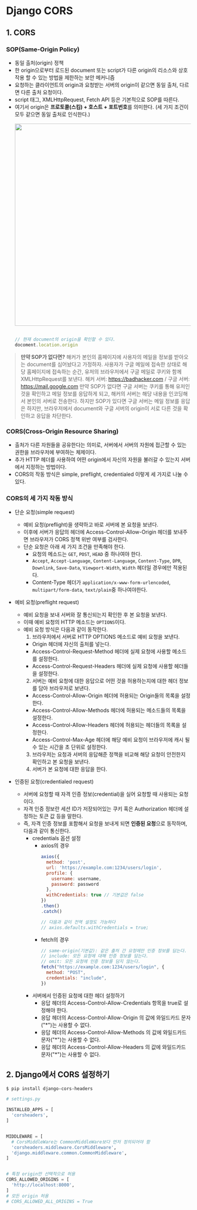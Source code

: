# Django CORS

## 1. CORS

### SOP(Same-Origin Policy)
- 동일 출처(origin) 정책
- 한 origin으로부터 로드된 document 또는 script가 다른 origin의 리소스와 상호작용 할 수 있는 방법을 제한하는 보안 메커니즘
- 요청하는 클라이언트의 origin과 요청받는 서버의 origin이 같으면 동일 출처, 다르면 다른 출처 요청이다.
- script 태그, XMLHttpRequest, Fetch API 등은 기본적으로 SOP를 따른다.
- 여기서 origin은 **프로토콜(스킴) + 호스트 + 포트번호**를 의미한다. (세 가지 조건이 모두 같으면 동일 출처로 인식한다.)
  <img src="https://user-images.githubusercontent.com/109272360/204426265-93133161-87bb-4e2a-b101-4e8c386e6391.png" width="550px" style="margin: 16px 0px;">
  ```js
  // 현재 document의 origin을 확인할 수 있다.
  docoment.location.origin
  ```
> **만약 SOP가 없다면?**
> 해커가 본인의 홈페이지에 사용자의 메일을 정보를 받아오는 document를 심어놨다고 가정하자.
> 사용자가 구글 메일에 접속한 상태로 해당 홈페이지에 접속하는 순간, 유저의 브라우저에서 구글 메일로 쿠키와 함께 XMLHttpRequest를 보낸다.
> 해커 서버: https://badhacker.com / 구글 서버: https://mail.google.com
> 만약 SOP가 없다면 구글 서버는 쿠키를 통해 유저인 것을 확인하고 메일 정보를 응답하게 되고, 해커의 서버는 해당 내용을 인코딩해서 본인의 서버로 전송한다.
> 하지만 SOP가 있다면 구글 서버는 메일 정보를 응답은 하지만, 브라우저에서 document와 구글 서버의 origin이 서로 다른 것을 확인하고 응답을 차단한다.

### CORS(Cross-Origin Resource Sharing)
- 출처가 다른 자원들을 공유한다는 의미로, 서버에서 서버의 자원에 접근할 수 있는 권한을 브라우저에 부여하는 체제이다.
- 추가 HTTP 헤더를 사용하여 어떤 origin에서 자신의 자원을 불러갈 수 있는지 서버에서 지정하는 방법이다.
- CORS의 작동 방식은 simple, preflight, credentialed 이렇게 세 가지로 나눌 수 있다.

### CORS의 세 가지 작동 방식
- 단순 요청(simple request)
  - 예비 요청(preflight)을 생략하고 바로 서버에 본 요청을 보낸다.
  - 이후에 서버가 응답의 헤더에 Access-Control-Allow-Origin 헤더를 보내주면 브라우저가 CORS 정책 위반 여부를 검사한다.
  - 단순 요청은 아래 세 가지 조건을 만족해야 한다.
    - 요청의 메소드는 `GET`, `POST`, `HEAD` 중 하나여야 한다.
    - `Accept`, `Accept-Language`, `Content-Language`, `Content-Type`, `DPR`, `Downlink`, `Save-Data`, `Viewport-Width`, `Width` 헤더일 경우에만 적용된다.
    - Content-Type 헤더가 `application/x-www-form-urlencoded`, `multipart/form-data`, `text/plain`중 하나여야한다.

- 예비 요청(preflight request)
  - 예비 요청을 보내 서버와 잘 통신되는지 확인한 후 본 요청을 보낸다.
  - 이때 예비 요청의 HTTP 메소드는 `OPTIONS`이다.
  - 예비 요청 방식은 다음과 같이 동작한다.
    1. 브라우저에서 서버로 HTTP OPTIONS 메소드로 예비 요청을 보낸다.
      - Origin 헤더에 자신의 출처를 넣는다.
      - Access-Control-Request-Method 헤더에 실제 요청에 사용할 메소드를 설정한다.
      - Access-Control-Request-Headers 헤더에 실제 요청에 사용할 헤더들을 설정한다.
    2. 서버는 예비 요청에 대한 응답으로 어떤 것을 허용하는지에 대한 헤더 정보를 담아 브라우저로 보낸다.
      - Access-Control-Allow-Origin 헤더에 허용되는 Origin들의 목록을 설정한다.
      - Access-Control-Allow-Methods 헤더에 허용되는 메소드들의 목록을 설정한다.
      - Access-Control-Allow-Headers 헤더에 허용되는 헤더들의 목록을 설정한다.
      - Access-Control-Max-Age 헤더에 해당 예비 요청이 브라우저에 캐시 될 수 있는 시간을 초 단위로 설정한다.
    3. 브라우저는 요청과 서버의 응답해준 정책을 비교해 해당 요청이 안전한지 확인하고 본 요청을 보낸다.
    4. 서버가 본 요청에 대한 응답을 한다.

- 인증된 요청(credentialed request)
  - 서버에 요청할 때 자격 인증 정보(credential)을 실어 요청할 때 사용되는 요청이다.
  - 자격 인증 정보란 세션 ID가 저장되어있는 쿠키 혹은 Authorization 헤더에 설정하는 토큰 값 등을 말한다.
  - 즉, 자격 인증 정보를 포함해서 요청을 보내게 되면 **인증된 요청**으로 동작하며, 다음과 같이 통신한다.
    - credentials 옵션 설정
      - axios의 경우
        ```js
        axios({
          method: 'post',
          url: 'https://example.com:1234/users/login',
          profile: {
            username: username,
            password: password
          },
          withCredentials: true // 기본값은 false
        })
        .then()
        .catch()

        // 다음과 같이 전역 설정도 가능하다
        // axios.defaults.withCredentials = true;
        ```
      - fetch의 경우
        ```js
        // same-origin(기본값): 같은 출처 간 요청에만 인증 정보를 담는다.
        // include: 모든 요청에 대해 인증 정보를 담는다.
        // omit: 모든 요청에 인증 정보를 담지 않는다.
        fetch("https://example.com:1234/users/login", {
          method: "POST",
          credentials: "include",
        })
        ```
    - 서버에서 인증된 요청에 대한 헤더 설정하기
      - 응답 헤더의 Access-Control-Allow-Credentials 항목을 true로 설정해야 한다.
      - 응답 헤더의 Access-Control-Allow-Origin 의 값에 와일드카드 문자("*")는 사용할 수 없다.
      - 응답 헤더의 Access-Control-Allow-Methods 의 값에 와일드카드 문자("*")는 사용할 수 없다.
      - 응답 헤더의 Access-Control-Allow-Headers 의 값에 와일드카드 문자("*")는 사용할 수 없다.

## 2. Django에서 CORS 설정하기
```bash
$ pip install django-cors-headers
```

```python
# settings.py

INSTALLED_APPS = [
  'corsheaders',
]


MIDDLEWARE = [
  # CorsMiddleWare는 CommonMiddleWare보다 먼저 정의되어야 함
  'corsheaders.middleware.CorsMiddleware',
  'django.middleware.common.CommonMiddleware',
]


# 특정 origin만 선택적으로 허용
CORS_ALLOWED_ORIGINS = [
  'http://localhost:8000',
]
# 모든 origin 허용
# CORS_ALLOWED_ALL_ORIGINS = True
```
